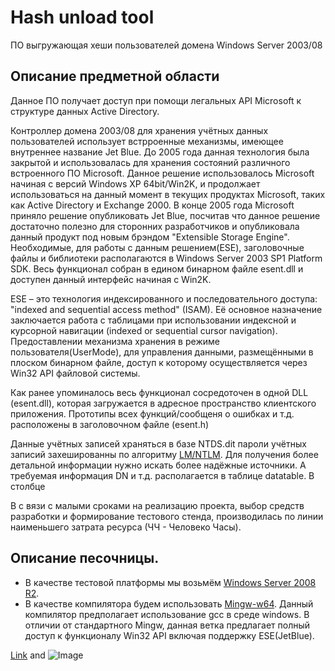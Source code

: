 # Hash unload tool
ПО выгружающая хеши пользователей домена Windows Server 2003/08

## Описание предметной области
Данное ПО получает доступ при помощи легальных API Microsoft к структуре данных Active Directory.

Контроллер домена 2003/08 для хранения учётных данных пользователей использует встрроенные механизмы, имеющее внутреннее название Jet Blue.
До 2005 года данная технология была закрытой и использовалась для хранения состояний различного встроенного ПО Microsoft.
Данное решение использовалось Microsoft начиная с версий Windows XP 64bit/Win2K, и продолжает использоваться на данный момент в текущих продуктах Microsoft, таких как Active Directory и Exchange 2000.
В конце 2005 года Microsoft приняло решение опубликовать Jet Blue, посчитав что данное решение достаточно полезно для сторонних разработчиков и опубликовала данный продукт под новым брэндом "Extensible Storage Engine".
Необходимые, для работы с данным решением(ESE), заголовочные файлы и библиотеки располагаются в Windows Server 2003 SP1 Platform SDK.
Весь функционал собран в едином бинарном файле esent.dll и доступен данный интерфейс начиная с Win2K.

ESE – это технология индексированного и последовательного доступа: "indexed and sequential access method" (ISAM). Её основное назначение заключается работа с таблицами при использовании индексной и курсорной навигации (indexed or sequential cursor navigation). Предоставлении механизма хранения в режиме пользователя(UserMode), для управления данными, размещёнными в плоском бинарном файле, доступ к которому осуществляется через Win32 API файловой системы.

Как ранее упоминалось весь функционал сосредоточен в одной DLL (esent.dll), которая загружается в адресное пространство клиентского приложения. Прототипы всех функций/сообщеня о ошибках и т.д. расположены в заголовочном файле (esent.h)

Данные учётных записей храняться в базе NTDS.dit пароли учётных записий захешированны по алгоритму [LM/NTLM](https://ru.wikipedia.org/wiki/NTLMv2). Для получения более детальной информации нужно искать более надёжные источники.
А требуемая информация DN и т.д. располагается в таблице datatable. В столбце 

В с вязи с малыми сроками на реализацию проекта, выбор средств разработки и формирование тестового стенда, производилась по линии наименьшего затрата ресурса (ЧЧ - Человеко Часы).

## Описание песочницы.
- В качестве тестовой платформы мы возьмём [Windows Server 2008 R2](https://www.microsoft.com/ru-ru/SoftMicrosoft/server2008.aspx). 
- В качестве компилятора будем использовать [Mingw-w64](https://sourceforge.net/projects/mingw-w64/files/External%20binary%20packages%20%28Win64%20hosted%29/MSYS%20%2832-bit%29/). Данный компилятор предполагает использование gcc в среде windows. В отличии от стандартного Mingw, данная ветка предлагает полный доступ к функционалу Win32 API включая поддержку ESE(JetBlue).






[Link](url) and ![Image](src)

